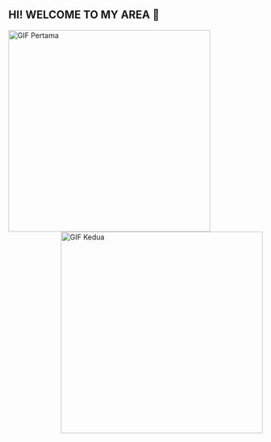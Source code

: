 ## HI! WELCOME TO MY AREA 👋

<!--
**zankifath/ZankiFath** is a ✨ _special_ ✨ repository because its `README.md` (this file) appears on your GitHub profile.

Here are some ideas to get you started:

- 🔭 I’m currently working on ...
- 🌱 I’m currently learning ...
- 👯 I’m looking to collaborate on ...
- 🤔 I’m looking for help with ...
- 💬 Ask me about ...
- 📫 How to reach me: ...
- 😄 Pronouns: ...
- ⚡ Fun fact: ...
--> 
<img src="https://media1.giphy.com/media/v1.Y2lkPTc5MGI3NjExczI1ZDdhcGp2emg0eXZwdjhlcjA0NXB2NTN2dTV5dmw0bWRrZXFzcSZlcD12MV9pbnRlcm5hbF9naWZfYnlfaWQmY3Q9Zw/u4dQ8BMugUYp2/giphy.gif" alt="GIF Pertama" width="400" align="left">
<img src="https://media.giphy.com/media/v1.Y2lkPWVjZjA1ZTQ3ZTM4eGlpdWlldWxiNGFvdGx2YWE1M2FrejA5eDA0ODBnMHpiaGc4dSZlcD12MV9naWZzX3JlbGF0ZWQmY3Q9Zw/qDO6QPt4VczVS/giphy.gif" alt="GIF Kedua" width="400" align="right">
